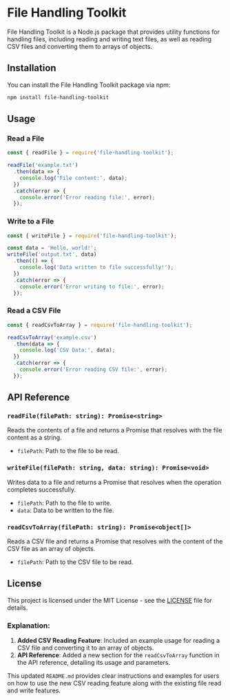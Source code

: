 # File Handling Toolkit

File Handling Toolkit is a Node.js package that provides utility functions for handling files, including reading and writing text files, as well as reading CSV files and converting them to arrays of objects.

## Installation

You can install the File Handling Toolkit package via npm:

```bash
npm install file-handling-toolkit
```

## Usage

### Read a File

```javascript
const { readFile } = require('file-handling-toolkit');

readFile('example.txt')
  .then(data => {
    console.log('File content:', data);
  })
  .catch(error => {
    console.error('Error reading file:', error);
  });
```

### Write to a File

```javascript
const { writeFile } = require('file-handling-toolkit');

const data = 'Hello, world!';
writeFile('output.txt', data)
  .then(() => {
    console.log('Data written to file successfully!');
  })
  .catch(error => {
    console.error('Error writing to file:', error);
  });
```

### Read a CSV File

```javascript
const { readCsvToArray } = require('file-handling-toolkit');

readCsvToArray('example.csv')
  .then(data => {
    console.log('CSV Data:', data);
  })
  .catch(error => {
    console.error('Error reading CSV file:', error);
  });
```

## API Reference

### `readFile(filePath: string): Promise<string>`

Reads the contents of a file and returns a Promise that resolves with the file content as a string.

- `filePath`: Path to the file to be read.

### `writeFile(filePath: string, data: string): Promise<void>`

Writes data to a file and returns a Promise that resolves when the operation completes successfully.

- `filePath`: Path to the file to write.
- `data`: Data to be written to the file.

### `readCsvToArray(filePath: string): Promise<object[]>`

Reads a CSV file and returns a Promise that resolves with the content of the CSV file as an array of objects.

- `filePath`: Path to the CSV file to be read.

## License

This project is licensed under the MIT License - see the [LICENSE](LICENSE) file for details.


### Explanation:

1. **Added CSV Reading Feature**: Included an example usage for reading a CSV file and converting it to an array of objects.
2. **API Reference**: Added a new section for the `readCsvToArray` function in the API reference, detailing its usage and parameters.

This updated `README.md` provides clear instructions and examples for users on how to use the new CSV reading feature along with the existing file read and write features.